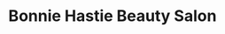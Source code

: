 ---
title: "Bonnie Hastie Beauty Salon"
url: /johnstown/bonnie-hastie-beauty-salon/
shop: Friseur
---